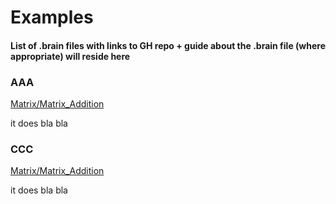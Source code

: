 # Examples


#### List of .brain files with links to GH repo + guide about the .brain file (where appropriate) will reside here




### AAA

[Matrix/Matrix_Addition](https://github.com/KeenSoftwareHouse/BrainSimulatorSampleProjects/blob/master/Matrix/Matrix_Addition.brain)

it does bla bla

### CCC

[Matrix/Matrix_Addition](https://github.com/KeenSoftwareHouse/BrainSimulatorSampleProjects/blob/master/Matrix/Matrix_Addition.brain)

it does bla bla



